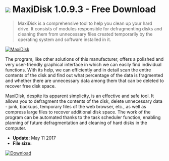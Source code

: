 # ![](https://cdn.softexe.net/static/icon/0/maxidisk-11054.png) MaxiDisk 1.0.9.3 - Free Download

> MaxiDisk is a comprehensive tool to help you clean up your hard drive. It consists of modules responsible for defragmenting disks and cleaning them from unnecessary files created temporarily by the operating system and software installed in it.

[![MaxiDisk](https://gallery.dpcdn.pl/imgc/Tools/17192/g_-_420x350_1.5_-_x20130619172451_00.png)](https://softexe.net/win/system/archive-programs/maxidisk:ppRed.html)

The program, like other solutions of this manufacturer, offers a polished and very user-friendly graphical interface in which we can easily find individual functions. With its help, we can efficiently and in detail scan the entire contents of the disk and find out what percentage of the data is fragmented and whether there are unnecessary data among them that can be deleted to recover free disk space.
 
 MaxiDisk, despite its apparent simplicity, is an effective and safe tool. It allows you to defragment the contents of the disk, delete unnecessary data - junk, backups, temporary files of the web browser, etc., as well as compress large files to recover additional disk space. The work of the program can be automated thanks to the task scheduler function, enabling planning of future defragmentation and cleaning of hard disks in the computer.


- **Update:** May 11 2017
- **File size:** 

[![Download](https://cdn.softexe.net/static/img/download.png)](https://softexe.net/win/system/archive-programs/maxidisk:ppRed.html)

